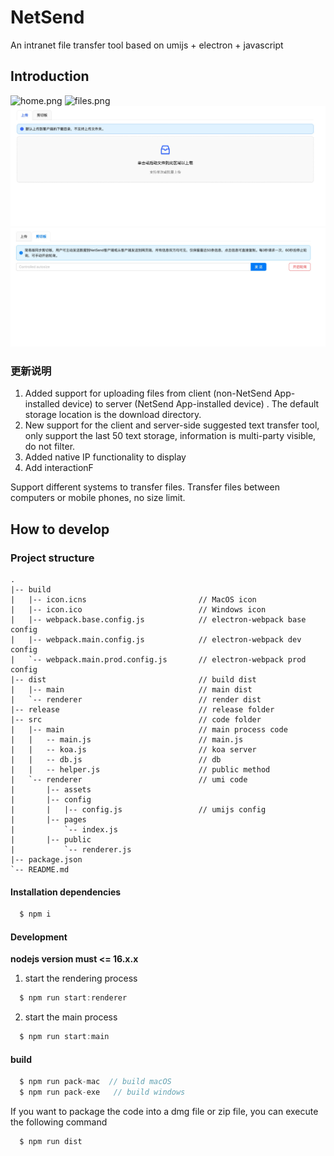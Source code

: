 # NetSend


An intranet file transfer tool based on umijs + electron + javascript

## Introduction

![home.png](./home.png)
![files.png](./files.png)
![upload.jpg](./upload.jpg)
![plate.jpg](./plate.jpg)

### 更新说明

1. Added support for uploading files from client (non-NetSend App-installed device) to server (NetSend App-installed device) . The default storage location is the download directory.
2. New support for the client and server-side suggested text transfer tool, only support the last 50 text storage, information is multi-party visible, do not filter.
3. Added native IP functionality to display
4. Add interactionF


Support different systems to transfer files.
Transfer files between computers or mobile phones, no size limit.

## How to develop

### Project structure

```ssh
.
|-- build
|   |-- icon.icns                         // MacOS icon
|   |-- icon.ico                          // Windows icon
|   |-- webpack.base.config.js            // electron-webpack base config
|   |-- webpack.main.config.js            // electron-webpack dev config
|   `-- webpack.main.prod.config.js       // electron-webpack prod config
|-- dist                                  // build dist
|   |-- main                              // main dist
|   `-- renderer                          // render dist
|-- release                               // release folder
|-- src                                   // code folder
|   |-- main                              // main process code
|   |   -- main.js                        // main.js
|   |   -- koa.js                         // koa server
|   |   -- db.js                          // db
|   |   -- helper.js                      // public method
|   `-- renderer                          // umi code
|       |-- assets
|       |-- config
|       |   |-- config.js                 // umijs config
|       |-- pages
|           `-- index.js
|       |-- public
|           `-- renderer.js
|-- package.json
`-- README.md
```

#### Installation dependencies

```javascript
  $ npm i
```

#### Development

**nodejs version must <= 16.x.x**

1. start the rendering process

```javascript
  $ npm run start:renderer
```

2. start the main process

```javascript
  $ npm run start:main
```

#### build

```javascript
  $ npm run pack-mac  // build macOS
  $ npm run pack-exe   // build windows
```

If you want to package the code into a dmg file or zip file, you can execute the following command

```javascript
  $ npm run dist
```